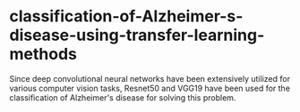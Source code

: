 # classification-of-Alzheimer-s-disease-using-transfer-learning-methods
Since deep convolutional neural networks have been extensively utilized for various computer vision tasks, Resnet50 and VGG19 have been used for the classification of Alzheimer's disease for solving this problem.
